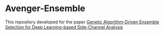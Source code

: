 # Avenger-Ensemble

This repository developed for the paper [Genetic Algorithm-Driven Ensemble Selection for Deep Learning-based Side-Channel Analysis](https://sprint.iacr.org/2024/1949)
